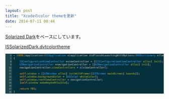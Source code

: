 ```yaml
---
layout: post
title: "Xcodeのcolor themeを更新"
date: 2014-07-11 00:44
---
```


[Solarized Dark](http://ethanschoonover.com/solarized)をベースにしています。

[ISSolarizedDark.dvtcolortheme](https://gist.github.com/ishkawa/52cc604f2d1e43a1cd7c)

![](/assets/2014-07-11/ss.png)


